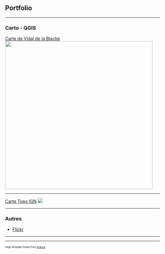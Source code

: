 ## Portfolio

---

### Carto - QGIS

[Carte de Vidal de la Blache](/articles/vidal_relief)
<img src="https://i.imgur.com/dKTamjr.jpg" width="480" height="480"/>

---
[Carte Topo IGN](/articles/cartetopoign)
<img src="https://i.imgur.com/LZKS2DR.png"/>

---

### Autres

- [Flickr](https://www.flickr.com/photos/185293507@N04/)

---




---
<p style="font-size:8px">Page template forked from <a href="https://github.com/evanca/quick-portfolio">evanca</a></p>
<!-- Remove above link if you don't want to attibute -->
